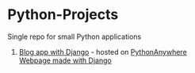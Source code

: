 # Python-Projects

Single repo for small Python applications

1. [Blog app with Django](https://tutorial.djangogirls.org/en/) - hosted on [PythonAnywhere](https://www.pythonanywhere.com/)  
   [Webpage made with Django](http://laurafca.pythonanywhere.com/)

